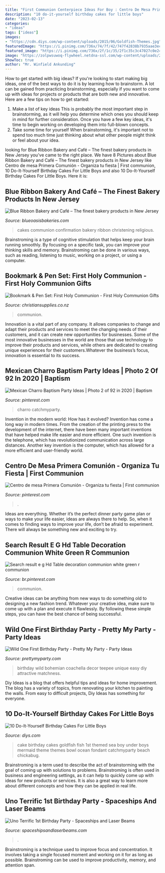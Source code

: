 ```yaml
---
title: "First Communion Centerpiece Ideas For Boy : Centro De Mesa Primera Comunión"
description: "10 do-it-yourself birthday cakes for little boys"
date: "2023-02-13"
categories:
- "ideas"
tags: ["ideas"]
images:
- "https://cdn.diys.com/wp-content/uploads/2015/06/Goldfish-Themes.jpg"
featuredImage: "https://i.pinimg.com/736x/74/7f/42/747f42838b7935aae3ec09809c60a4e9.jpg"
featured_image: "https://i.pinimg.com/736x/2f/1c/35/2f1c35c3c47027c0e24a58c1b1ce51d5.jpg"
image: "https://zolpwsuwoq-flywheel.netdna-ssl.com/wp-content/uploads/2017/09/wild-one-party.jpg"
ShowToc: true
author: "Mr. Winfield Ankunding"
---
```



How to get started with big ideas?
If you're looking to start making big ideas, one of the best ways to do it is by learning how to brainstorm. A lot can be gained from practicing brainstorming, especially if you want to come up with ideas for projects or products that are both new and innovative. Here are a few tips on how to get started: 
1. Make a list of key ideas 
This is probably the most important step in brainstorming, as it will help you determine which ones you should keep in mind for further consideration. Once you have a few key ideas, it's time to begin working on developing them into full-blown concepts. 
2. Take some time for yourself 
When brainstorming, it's important not to spend too much time just thinking about what other people might think or feel about your idea.

	

		
looking for Blue Ribbon Bakery and Café – The finest bakery products in New Jersey you've came to the right place. We have 8 Pictures about Blue Ribbon Bakery and Café – The finest bakery products in New Jersey like Centro de mesa Primera Comunión - Organiza tu fiesta | First communion, 10 Do-It-Yourself Birthday Cakes For Little Boys and also 10 Do-It-Yourself Birthday Cakes For Little Boys. Here it is:
		
    
## Blue Ribbon Bakery And Café – The Finest Bakery Products In New Jersey

<img loading=lazy src="http://blueoasisbakeries.com/images/Gallery-BR/ReligiousCakes/CommunionsConfirmations/ChristeningCakes6.jpg" onerror="this.onerror=null;this.src='https://tse4.mm.bing.net/th?id=OIP.0hri4DWuHFILK8dbd9IEoQHaFj&amp;pid=15.1';" alt="Blue Ribbon Bakery and Café – The finest bakery products in New Jersey">

_Source: blueoasisbakeries.com_

>cakes communion confirmation bakery ribbon christening religious. 

	

Brainstroming is a type of cognitive stimulation that helps keep your brain running smoothly. By focusing on a specific task, you can improve your thinking skills and memory. Brainstroming can be done in various ways, such as reading, listening to music, working on a project, or using a computer.

    
## Bookmark &amp; Pen Set: First Holy Communion - First Holy Communion Gifts

<img loading=lazy src="https://www.christiansupplies.co.nz/assets/Products/660137.jpg" onerror="this.onerror=null;this.src='https://tse2.mm.bing.net/th?id=OIP.DU9oCHToPyhT5V3niK5opgHaJ4&amp;pid=15.1';" alt="Bookmark &amp; Pen Set: First Holy Communion - First Holy Communion Gifts">

_Source: christiansupplies.co.nz_

>communion. 

	

Innovation is a vital part of any company. It allows companies to change and adapt their products and services to meet the changing needs of their customers, and it can create new opportunities for businesses. Some of the most innovative businesses in the world are those that use technology to improve their products and services, while others are dedicated to creating unique experiences for their customers.Whatever the business’s focus, innovation is essential to its success.

    
## Mexican Charro Baptism Party Ideas | Photo 2 Of 92 In 2020 | Baptism

<img loading=lazy src="https://i.pinimg.com/736x/ed/69/30/ed6930c31ee0c12c01644cff0bb9f6a3.jpg" onerror="this.onerror=null;this.src='https://tse3.mm.bing.net/th?id=OIP.uqU6XdoaDuJIlp1Vo1fyPgHaJ3&amp;pid=15.1';" alt="Mexican Charro Baptism Party Ideas | Photo 2 of 92 in 2020 | Baptism">

_Source: pinterest.com_

>charro catchmyparty. 

	

Invention in the modern world: How has it evolved?
Invention has come a long way in modern times. From the creation of the printing press to the development of the internet, there have been many important inventions that have helped make life easier and more efficient. One such invention is the telephone, which has revolutionized communication across large distances. Another key invention is the computer, which has allowed for a more efficient and user-friendly world.

    
## Centro De Mesa Primera Comunión - Organiza Tu Fiesta | First Communion

<img loading=lazy src="https://i.pinimg.com/736x/2f/1c/35/2f1c35c3c47027c0e24a58c1b1ce51d5.jpg" onerror="this.onerror=null;this.src='https://tse1.mm.bing.net/th?id=OIP.Phr42_ot8nDJUdzHJEDu0QHaJ3&amp;pid=15.1';" alt="Centro de mesa Primera Comunión - Organiza tu fiesta | First communion">

_Source: pinterest.com_

>. 

	

Ideas are everything. Whether it’s the perfect dinner party game plan or ways to make your life easier, ideas are always there to help. So, when it comes to finding ways to improve your life, don’t be afraid to experiment. There will always be something new and exciting to try.

    
## Search Result E G Hd Table Decoration Communion White Green R Communion

<img loading=lazy src="https://i.pinimg.com/736x/74/7f/42/747f42838b7935aae3ec09809c60a4e9.jpg" onerror="this.onerror=null;this.src='https://tse3.mm.bing.net/th?id=OIP.JLONClkGXRQ-GhR6MS4DoAHaJ3&amp;pid=15.1';" alt="Search result e g Hd Table decoration communion white green r communion">

_Source: br.pinterest.com_

>communion. 

	

Creative ideas can be anything from new ways to do something old to designing a new fashion trend. Whatever your creative idea, make sure to come up with a plan and execute it flawlessly. By following these simple steps, you can have the best chance of being successful.

    
## Wild One First Birthday Party - Pretty My Party - Party Ideas

<img loading=lazy src="https://zolpwsuwoq-flywheel.netdna-ssl.com/wp-content/uploads/2017/09/wild-one-party.jpg" onerror="this.onerror=null;this.src='https://tse4.mm.bing.net/th?id=OIP.bNu2i1YRuZxfVFraZBV89AAAAA&amp;pid=15.1';" alt="Wild One First Birthday Party - Pretty My Party - Party Ideas">

_Source: prettymyparty.com_

>birthday wild bohemian coachella decor teepee unique easy diy attractive matchness. 

	

Diy Ideas is a blog that offers helpful tips and ideas for home improvement. The blog has a variety of topics, from renovating your kitchen to painting the walls. From easy to difficult projects, Diy Ideas has something for everyone.

    
## 10 Do-It-Yourself Birthday Cakes For Little Boys

<img loading=lazy src="https://cdn.diys.com/wp-content/uploads/2015/06/Goldfish-Themes.jpg" onerror="this.onerror=null;this.src='https://tse4.mm.bing.net/th?id=OIP.1oSFwlmA2f7ug5ctscW2vwHaKz&amp;pid=15.1';" alt="10 Do-It-Yourself Birthday Cakes For Little Boys">

_Source: diys.com_

>cake birthday cakes goldfish fish 1st themed sea boy under boys mermaid theme themes bowl ocean fondant catchmyparty beach chickabug. 

	

Brainstroming is a term used to describe the act of brainstorming with the goal of coming up with solutions to problems. Brainstroming is often used in business and engineering settings, as it can help to quickly come up with ideas for new products or services. It is also a great way to learn more about different concepts and how they can be applied in real life.

    
## Uno Terrific 1st Birthday Party - Spaceships And Laser Beams

<img loading=lazy src="https://spaceshipsandlaserbeams.com/wp-content/uploads/2015/09/uno-birthday-party-ideas.jpg" onerror="this.onerror=null;this.src='https://tse1.mm.bing.net/th?id=OIP.hqK4rGpqvacX6IB3VZCt7gHaLH&amp;pid=15.1';" alt="Uno Terrific 1st Birthday Party - Spaceships and Laser Beams">

_Source: spaceshipsandlaserbeams.com_

>. 

	

Brainstroming is a technique used to improve focus and concentration. It involves taking a single focused moment and working on it for as long as possible. Brainstroming can be used to improve productivity, memory, and attention span.

